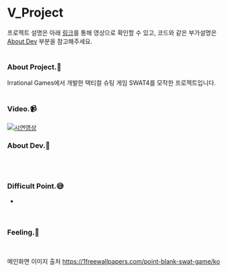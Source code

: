 # V_Project
프로젝트 설명은 아래 [링크](#1)를 통해 영상으로 확인할 수 있고, 코드와 같은 부가설명은 [About Dev](#2) 부분을 참고해주세요.<br>
<br>

### About Project.:two_men_holding_hands:
Irrational Games에서 개발한 택티컬 슈팅 게임 SWAT4를 모작한 프로젝트입니다.<br>
<br>

### Video.:video_camera:
[![시연영상](https://img.youtube.com/vi/TNQ0OKnjaWw/0.jpg)](https://www.youtube.com/watch?v=TNQ0OKnjaWw)
<br>

### About Dev.:nut_and_bolt:
<div id="2"></div><br>
<br>


### Difficult Point.:sweat_smile:
* 
<br>

### Feeling.:pencil:

<br>



메인화면 이미지 출처 https://1freewallpapers.com/point-blank-swat-game/ko
